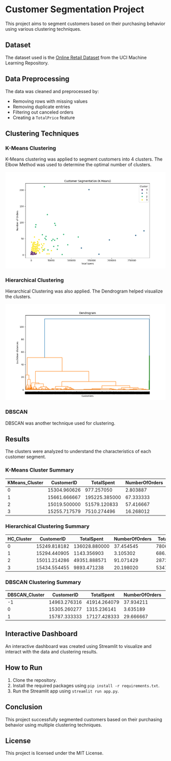# Customer Segmentation Project

This project aims to segment customers based on their purchasing behavior using various clustering techniques.

## Dataset

The dataset used is the [Online Retail Dataset](https://archive.ics.uci.edu/ml/datasets/Online+Retail) from the UCI Machine Learning Repository.

## Data Preprocessing

The data was cleaned and preprocessed by:
- Removing rows with missing values
- Removing duplicate entries
- Filtering out canceled orders
- Creating a `TotalPrice` feature

## Clustering Techniques

### K-Means Clustering

K-Means clustering was applied to segment customers into 4 clusters. The Elbow Method was used to determine the optimal number of clusters.

![Customer Segmentation (K-Means)](Images/customer_segmentation_kmeans.png)

### Hierarchical Clustering

Hierarchical Clustering was also applied. The Dendrogram helped visualize the clusters.

![Dendrogram](Images/hierarchical_dendrogram.png)

### DBSCAN

DBSCAN was another technique used for clustering.

## Results

The clusters were analyzed to understand the characteristics of each customer segment.

### K-Means Cluster Summary

| KMeans_Cluster | CustomerID   | TotalSpent   | NumberOfOrders | TotalQuantity |
|----------------|--------------|--------------|----------------|---------------|
| 0              | 15304.960626 | 977.257050   | 2.803887       | 587.803635    |
| 1              | 15661.666667 | 195225.385000| 67.333333      | 95124.166667  |
| 2              | 15019.500000 | 51579.120833 | 57.416667      | 34548.583333  |
| 3              | 15255.717579 | 7510.274496  | 16.268012      | 4141.489914   |

### Hierarchical Clustering Summary

| HC_Cluster | CustomerID   | TotalSpent    | NumberOfOrders | TotalQuantity | KMeans_Cluster |
|------------|--------------|---------------|----------------|---------------|----------------|
| 0          | 15249.818182 | 136028.880000 | 37.454545      | 78063.363636  | 1.545455       |
| 1          | 15294.440905 | 1143.356903   | 3.105302       | 686.946741    | 0.109436       |
| 2          | 15011.214286 | 49351.888571  | 91.071429      | 28732.428571  | 1.928571       |
| 3          | 15434.554455 | 9893.471238   | 20.198020      | 5347.574257   | 2.975248       |

### DBSCAN Clustering Summary

| DBSCAN_Cluster | CustomerID   | TotalSpent    | NumberOfOrders | TotalQuantity | KMeans_Cluster | HC_Cluster |
|----------------|--------------|---------------|----------------|---------------|----------------|------------|
| -1             | 14963.276316 | 41914.264079  | 37.934211      | 24156.368421  | 2.486842       | 2.118421   |
| 0              | 15305.260277 | 1315.236141   | 3.635189       | 768.466291    | 0.208598       | 1.072821   |
| 1              | 15787.333333 | 17127.428333  | 29.666667      | 9773.500000   | 3.000000       | 3.000000   |

## Interactive Dashboard

An interactive dashboard was created using Streamlit to visualize and interact with the data and clustering results.

## How to Run

1. Clone the repository.
2. Install the required packages using `pip install -r requirements.txt`.
3. Run the Streamlit app using `streamlit run app.py`.

## Conclusion

This project successfully segmented customers based on their purchasing behavior using multiple clustering techniques.

## License

This project is licensed under the MIT License.
